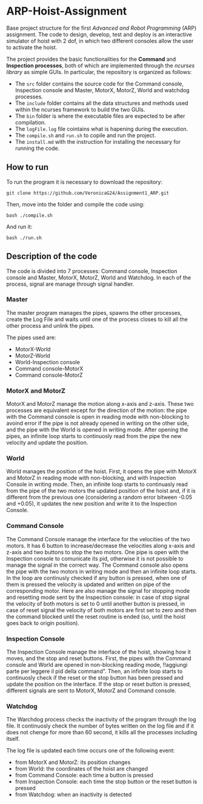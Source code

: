 # ARP-Hoist-Assignment
Base project structure for the first *Advanced and Robot Programming* (ARP) assignment.
The code to design, develop, test and deploy is an interactive simulator of hoist with 2 dof, in which two different consoles allow the user to activate the hoist.

The project provides the basic functionalities for the **Command** and **Inspection processes**, both of which are implemented through the *ncurses library* as simple GUIs. In particular, the repository is organized as follows:
- The `src` folder contains the source code for the Command console, Inspection console and Master, MotorX, MotorZ, World and watchdog processes.
- The `include` folder contains all the data structures and methods used within the ncurses framework to build the two GUIs. 
- The `bin` folder is where the executable files are expected to be after compilation.
- The `logFile.log` file cointains what is hapening during the execution.
- The `compile.sh` and `run.sh` to copile and run the project.
- The `install.md` with the instruction for installing the necessary for running the code.

## How to run
To run the program it is necessary to download the repository:
```console
git clone https://github.com/VeronicaG24/Assignment1_ARP.git
```
Then, move into the folder and compile the code using:
```console
bash ./compile.sh
```
And run it:
```console
bash ./run.sh
```

## Description of the code
The code is divided into 7 processes: Command console, Inspection console and Master, MotorX, MotorZ, World and Watchdog. In each of the process, signal are manage through signal handler.

### Master
The master program manages the pipes, spawns the other processes, create the Log File and waits until one of the process closes to kill all the other process and unlink the pipes.

The pipes used are:
- MotorX-World
- MotorZ-World
- World-Inspection console
- Command console-MotorX
- Command console-MotorZ

### MotorX and MotorZ
MotorX and MotorZ manage the motion along x-axis and z-axis. These two processes are equivalent except for the direction of the motion: the pipe with the Command console is open in reading mode with non-blocking to avoind error if the pipe is not already opened in writing on the other side, and the pipe with the World is opened in writing mode.
After opening the pipes, an infinite loop starts to continuosly read from the pipe the new velocity and update the position.

### World
World manages the position of the hoist. First, it opens the pipe with MotorX and MotorZ in reading mode with non-blocking, and with Inspection Console in writing mode. Then, an infinite loop starts to continuasly read from the pipe of the two motors the updated position of the hoist and, if it is different from the previous one (considering a random error bitween -0.05 and +0.05), it updates the new position and write it to the Inspection Console.

### Command Console
The Command Console manage the interface for the velocities of the two motors. It has 6 button to increase/decrease the velocities along x-axis and z-axis and two buttons to stop the two motors. 
One pipe is open with the Inspection console to comunicate its pid, otherwise it is not possible to manage the signal in the correct way.
The Command console also opens the pipe with the two motors in writing mode and then an infinite loop starts. In the loop are continusly checked if any button is pressed, when one of them is pressed the velocity is updated and written on pipe of the corresponding motor. Here are also manage the signal for stopping mode and resetting mode sent by the Inspection console: in case of stop signal the velocity of both motors is set to 0 until another button is pressed, in case of reset signal the velocity of both motors are first set to zero and then the command blocked until the reset routine is ended (so, until the hoist goes back to origin position).

### Inspection Console
The Inspection Console manage the interface of the hoist, showing how it moves, and the stop and reset buttons. First, the pipes with the Command console and World are opened in non-blocking reading mode, !!aggiungi parte per leggere il pid della command". Then, an infinite loop starts to continuosly check if the reset or the stop button has been pressed and update the position on the interface.
If the stop or reset button is pressed, different signals are sent to MotorX, MotorZ and Command console.

### Watchdog 
The Warchdog process checks the inactivity of the program through the log file. It continuosly check the number of bytes written on the log file and if it does not chenge for more than 60 second, it kills all the processes including itself.

The log file is updated each time occurs one of the following event:
- from MotorX and MotorZ: its position changes
- from World: the coordinates of the hoist are changed
- from Command Console: each time a button is pressed
- from Inspection Console: each time the stop button or the reset button is pressed
- from Watchdog: when an inactivity is detected



